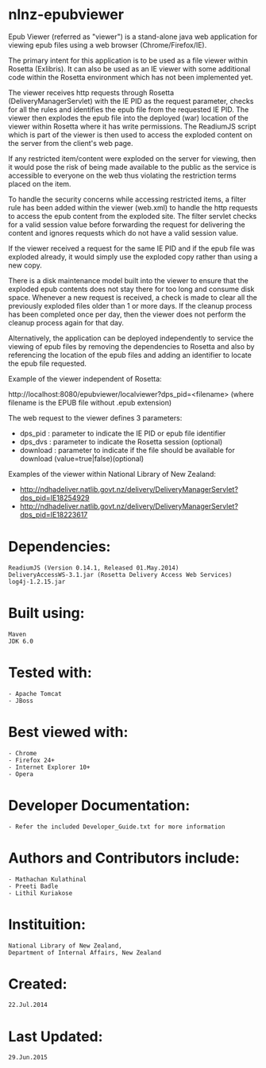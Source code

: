 # nlnz-epubviewer
Epub Viewer (referred as "viewer") is a stand-alone java web application for viewing
epub files using a web browser (Chrome/Firefox/IE).

The primary intent for this application is to be used as a file viewer within
Rosetta (Exlibris). It can also be used as an IE viewer with some additional
code within the Rosetta environment which has not been implemented yet.

The viewer receives http requests through Rosetta (DeliveryManagerServlet)
with the IE PID as the request parameter, checks for all the rules and identifies
the epub file from the requested IE PID. The viewer then explodes the epub file
into the deployed (war) location of the viewer within Rosetta where it has
write permissions. The ReadiumJS script which is part of the viewer is then used to
access the exploded content on the server from the client's web page.

If any restricted item/content were exploded on the server for viewing, then it
would pose the risk of being made available to the public as the service is accessible
to everyone on the web thus violating the restriction terms placed on the item.

To handle the security concerns while accessing restricted items, a filter rule
has been added within the viewer (web.xml) to handle the http requests to access
the epub content from the exploded site. The filter servlet checks for a valid
session value before forwarding the request for delivering the content and
ignores requests which do not have a valid session value. 

If the viewer received a request for the same IE PID and if the epub file
was exploded already, it would simply use the exploded copy rather than using
a new copy.

There is a disk maintenance model built into the viewer to ensure that the exploded
epub contents does not stay there for too long and consume disk space. Whenever a new
request is received, a check is made to clear all the previously exploded files
older than 1 or more days. If the cleanup process has been completed once per day,
then the viewer does not perform the cleanup process again for that day.

Alternatively, the application can be deployed independently to service the
viewing of epub files by removing the dependencies to Rosetta and also by
referencing the location of the epub files and adding an identifier to locate
the epub file requested.


Example of the viewer independent of Rosetta:

http://localhost:8080/epubviewer/localviewer?dps_pid=&lt;filename&gt;
(where filename is the EPUB file without .epub extension)


The web request to the viewer defines 3 parameters:

- dps_pid : parameter to indicate the IE PID or epub file identifier
- dps_dvs : parameter to indicate the Rosetta session (optional)
- download : parameter to indicate if the file should be available for download
(value=true|false)(optional)


Examples of the viewer within National Library of New Zealand:

- http://ndhadeliver.natlib.govt.nz/delivery/DeliveryManagerServlet?dps_pid=IE18254929
- http://ndhadeliver.natlib.govt.nz/delivery/DeliveryManagerServlet?dps_pid=IE18223617


# Dependencies:
	ReadiumJS (Version 0.14.1, Released 01.May.2014)
	DeliveryAccessWS-3.1.jar (Rosetta Delivery Access Web Services)
	log4j-1.2.15.jar

# Built using:
	Maven
	JDK 6.0

# Tested with:
	- Apache Tomcat
	- JBoss

# Best viewed with:
	- Chrome
	- Firefox 24+
	- Internet Explorer 10+
	- Opera

# Developer Documentation:
	- Refer the included Developer_Guide.txt for more information

# Authors and Contributors include:
	- Mathachan Kulathinal
	- Preeti Badle
	- Lithil Kuriakose

# Instituition:
	National Library of New Zealand,
	Department of Internal Affairs, New Zealand

# Created:
	22.Jul.2014

# Last Updated:
	29.Jun.2015
